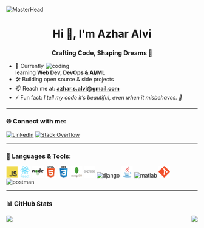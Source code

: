 ![MasterHead](https://blog.bit.ai/wp-content/uploads/2018/09/How-to-Embed-GitHub-Gists-in-Your-Documents-Blog-Banner.png)

<h1 align="center">Hi 👋, I'm Azhar Alvi</h1>
<h3 align="center">Crafting Code, Shaping Dreams 🚀</h3>

<img align="right" alt="coding" width="400" src="https://camo.githubusercontent.com/c1dcb74cc1c1835b1d716f5051499a2814c683c806b15f04b0eba492863703e9/68747470733a2f2f63646e2e6472696262626c652e636f6d2f75736572732f3733303730332f73637265656e73686f74732f363538313234332f6176656e746f2e676966" />

- 🌱 Currently learning **Web Dev, DevOps & AI/ML**
- 🛠️ Building open source & side projects
- 📫 Reach me at: **azhar.s.alvi@gmail.com**
- ⚡ Fun fact: *I tell my code it’s beautiful, even when it misbehaves. 🤫*  

---

### 🌐 Connect with me:
[![LinkedIn](https://img.shields.io/badge/-LinkedIn-blue?style=flat&logo=linkedin)](https://linkedin.com/in/azharsaeedalvi)
[![Stack Overflow](https://img.shields.io/badge/-StackOverflow-FE7A16?style=flat&logo=stack-overflow&logoColor=white)](https://stackoverflow.com/users/22047695/crypt)

---

### 🧰 Languages & Tools:
<p align="left">
  <img src="https://raw.githubusercontent.com/devicons/devicon/master/icons/javascript/javascript-original.svg" alt="js" width="30"/> 
  <img src="https://raw.githubusercontent.com/devicons/devicon/master/icons/react/react-original-wordmark.svg" alt="react" width="30"/> 
  <img src="https://raw.githubusercontent.com/devicons/devicon/master/icons/nodejs/nodejs-original-wordmark.svg" alt="nodejs" width="30"/> 
  <img src="https://raw.githubusercontent.com/devicons/devicon/master/icons/html5/html5-original-wordmark.svg" alt="html5" width="30"/> 
  <img src="https://raw.githubusercontent.com/devicons/devicon/master/icons/css3/css3-original-wordmark.svg" alt="css3" width="30"/> 
  <img src="https://raw.githubusercontent.com/devicons/devicon/master/icons/mongodb/mongodb-original-wordmark.svg" alt="mongodb" width="30"/>
  <img src="https://raw.githubusercontent.com/devicons/devicon/master/icons/express/express-original-wordmark.svg" alt="express" width="30"/>
  <img src="https://cdn.worldvectorlogo.com/logos/django.svg" alt="django" width="30"/>
  <img src="https://raw.githubusercontent.com/devicons/devicon/master/icons/java/java-original.svg" alt="java" width="30"/>
  <img src="https://upload.wikimedia.org/wikipedia/commons/2/21/Matlab_Logo.png" alt="matlab" width="30"/>
  <img src="https://raw.githubusercontent.com/devicons/devicon/master/icons/git/git-original.svg" alt="git" width="30"/>
  <img src="https://www.vectorlogo.zone/logos/getpostman/getpostman-icon.svg" alt="postman" width="30"/>
</p>

---

### 📊 GitHub Stats
<p>
  <img align="left" src="https://github-readme-stats.vercel.app/api?username=azharsaeedalvi&theme=tokyonight&show_icons=true" height="160"/>
  <img align="right" src="https://github-readme-streak-stats.herokuapp.com/?user=azharsaeedalvi&theme=tokyonight" height="160"/>
</p>
<br/><br/><br/><br/><br/><br/>

